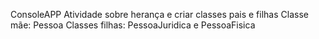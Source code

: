 
ConsoleAPP
Atividade sobre herança e criar classes pais e filhas
Classe mãe: Pessoa
Classes filhas: PessoaJuridica e PessoaFisica
